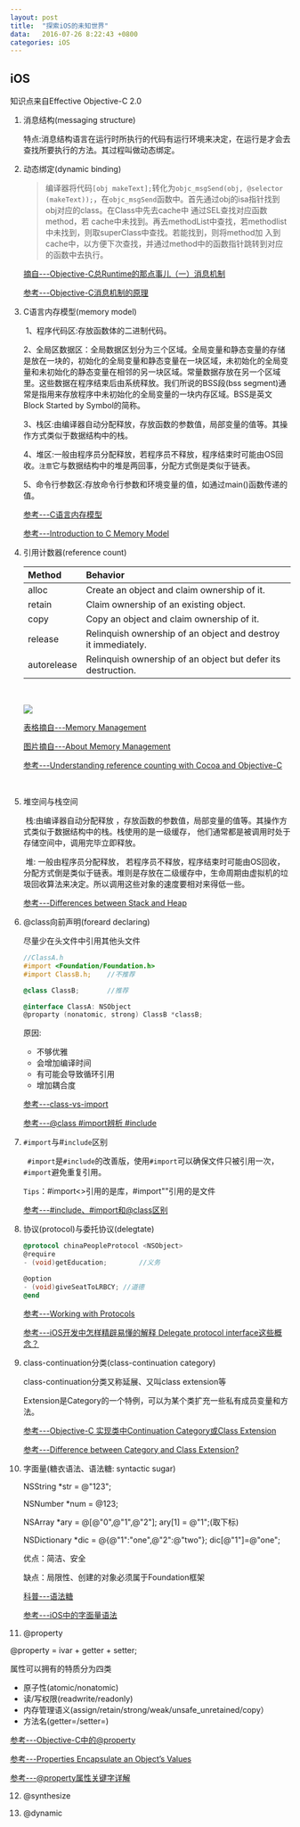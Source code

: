 ```yaml
---
layout: post
title:	"探索iOS的未知世界"
data:	2016-07-26 8:22:43 +0800
categories:	iOS
---
```



## iOS

知识点来自Effective Objective-C 2.0

1. 消息结构(messaging structure)

   ​	特点:消息结构语言在运行时所执行的代码有运行环境来决定，在运行是才会去查找所要执行的方法。其过程叫做动态绑定。

2. 动态绑定(dynamic binding)

   > 编译器将代码`[obj makeText];`转化为`objc_msgSend(obj, @selector (makeText));`，在`objc_msgSend`函数中。首先通过obj的isa指针找到obj对应的class。在Class中先去cache中 通过SEL查找对应函数method，若 cache中未找到。再去methodList中查找，若methodlist中未找到，则取superClass中查找。若能找到，则将method加 入到cache中，以方便下次查找，并通过method中的函数指针跳转到对应的函数中去执行。

   [摘自---Objective-C总Runtime的那点事儿（一）消息机制](http://www.cocoachina.com/ios/20141018/9960.html)

   [参考---Objective-C消息机制的原理](http://dangpu.sinaapp.com/?p=119)

3. C语言内存模型(memory model)

   ​	1、程序代码区:存放函数体的二进制代码。

   ​	2、全局区数据区：全局数据区划分为三个区域。全局变量和静态变量的存储是放在一块的，初始化的全局变量和静态变量在一块区域，未初始化的全局变量和未初始化的静态变量在相邻的另一块区域。常量数据存放在另一个区域里。这些数据在程序结束后由系统释放。我们所说的BSS段(bss segment)通常是指用来存放程序中未初始化的全局变量的一块内存区域。BSS是英文Block Started by Symbol的简称。

   ​	3、栈区:由编译器自动分配释放，存放函数的参数值，局部变量的值等。其操作方式类似于数据结构中的栈。

   ​	4、堆区:一般由程序员分配释放，若程序员不释放，程序结束时可能由OS回收。`注意`它与数据结构中的堆是两回事，分配方式倒是类似于链表。

   ​	5、命令行参数区:存放命令行参数和环境变量的值，如通过main()函数传递的值。

   [参考---C语言内存模型](http://c.biancheng.net/cpp/html/2857.html)

   [参考---Introduction to C Memory Model](http://www.cs.cornell.edu/courses/cs2022/2011sp/lectures/lect06.pdf)

4. 引用计数器(reference count)

   | Method      | Behavior                                 |
   | :---------- | :--------------------------------------- |
   | alloc       | Create an object and claim ownership of it. |
   | retain      | Claim ownership of an existing object.   |
   | copy        | Copy an object and claim ownership of it. |
   | release     | Relinquish ownership of an object and destroy it immediately. |
   | autorelease | Relinquish ownership of an object but defer its destruction. |

   ​

   ![](https://developer.apple.com/library/mac/documentation/Cocoa/Conceptual/MemoryMgmt/Art/memory_management_2x.png)

   [表格摘自---Memory Management](http://rypress.com/tutorials/objective-c/memory-management)

   [图片摘自---About Memory Management](https://developer.apple.com/library/mac/documentation/Cocoa/Conceptual/MemoryMgmt/Articles/MemoryMgmt.html)

   [参考---Understanding reference counting with Cocoa and Objective-C](http://stackoverflow.com/questions/6578/understanding-reference-counting-with-cocoa-and-objective-c)

   ​

5. 堆空间与栈空间

   ​	栈:由编译器自动分配释放 ，存放函数的参数值，局部变量的值等。其操作方式类似于数据结构中的栈。栈使用的是一级缓存， 他们通常都是被调用时处于存储空间中，调用完毕立即释放。

   ​	堆: 一般由程序员分配释放， 若程序员不释放，程序结束时可能由OS回收，分配方式倒是类似于链表。堆则是存放在二级缓存中，生命周期由虚拟机的垃圾回收算法来决定。所以调用这些对象的速度要相对来得低一些。	

   [参考---Differences between Stack and Heap](http://net-informations.com/faq/net/stack-heap.htm)

6. @class向前声明(foreard declaring)

   尽量少在头文件中引用其他头文件

   ```objective-c
   //ClassA.h
   #import <Foundation/Foundation.h>
   #import ClassB.h;	//不推荐

   @class ClassB;		//推荐

   @interface ClassA: NSObject
   @proparty (nonatomic, strong) ClassB *classB;
   ```

   原因: 

   - 不够优雅
   - 会增加编译时间
   - 有可能会导致循环引用
   - 增加耦合度

   [参考---class-vs-import](http://stackoverflow.com/questions/322597/class-vs-import)

   [参考---@class #import辨析 #include](http://blog.csdn.net/chengwuli125/article/details/9705315)

7. `#import`与#`include`区别

   ​	` #import`是`#include`的改善版，使用`#import`可以确保文件只被引用一次，`#import`避免重复引用。

   `Tips`：#import<>引用的是库，#import""引用的是文件

   [参考---#include、#import和@class区别](http://www.saitjr.com/ios/oc-include-import-class-difference.html)

8. 协议(protocol)与委托协议(delegtate)

   ```objective-c
   @protocol chinaPeopleProtocol <NSObject>
   @require
   - (void)getEducation;		//义务

   @option
   - (void)giveSeatToLRBCY;	//道德
   @end
   ```

   [参考---Working with Protocols](https://developer.apple.com/library/ios/documentation/Cocoa/Conceptual/ProgrammingWithObjectiveC/WorkingwithProtocols/WorkingwithProtocols.html)

   [参考---iOS开发中怎样精辟易懂的解释 Delegate protocol interface这些概念？](http://www.zhihu.com/question/33498315?sort=created)

9. class-continuation分类(class-continuation category)

   class-continuation分类又称延展、又叫class extension等

   Extension是Category的一个特例，可以为某个类扩充一些私有成员变量和方法。

   [参考---Objective-C 实现类中Continuation Category或Class Extension](http://www.cnblogs.com/tuncaysanli/archive/2012/10/17/2728013.html)

   [参考---Difference between Category and Class Extension?](http://stackoverflow.com/questions/3499704/difference-between-category-and-class-extension)

10. 字面量(糖衣语法、语法糖: syntactic sugar)

     NSString *str = @"123";

     NSNumber *num = @123;

     NSArray *ary = @[@"0",@"1",@"2"];     ary[1] = @"1";(取下标)

     NSDictionary *dic =  @{@"1":"one",@"2":@"two"};    dic[@"1"]=@"one";

     优点：简洁、安全

     缺点：局限性、创建的对象必须属于Foundation框架

     [科普---语法糖](http://baike.baidu.com/link?url=gLkqwQE87EusrKvuH9XIFQcr1fDT161-KYWgw4E670AKeMzcK5ZpiORoAtBiRIup75TE8i9nbbwU0Wu3Ml6MR_)

     [参考---iOS中的字面量语法](http://www.jianshu.com/p/e89bd39e4849)

11. @property

   @property = ivar + getter + setter;

   属性可以拥有的特质分为四类

   - 原子性(atomic/nonatomic)
   - 读/写权限(readwrite/readonly)
   - 内存管理语义(assign/retain/strong/weak/unsafe_unretained/copy）
   - 方法名(getter=<name>/setter=<name>)

   [参考---Objective-C中的@property](http://www.devtalking.com/articles/you-should-to-know-property/)

   [参考---Properties Encapsulate an Object’s Values](https://developer.apple.com/library/mac/documentation/Cocoa/Conceptual/ProgrammingWithObjectiveC/EncapsulatingData/EncapsulatingData.html)

   [参考---@property属性关键字详解](http://www.wugaojun.com/blog/2015/07/25/at-propertyshu-xing-guan-jian-zi-xiang-jie/)

12. @synthesize

13. @dynamic
